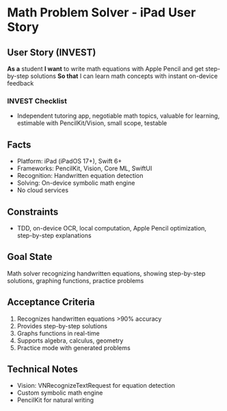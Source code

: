 # Math Problem Solver - iPad User Story

## User Story (INVEST)

**As a** student
**I want** to write math equations with Apple Pencil and get step-by-step solutions
**So that** I can learn math concepts with instant on-device feedback

### INVEST Checklist
- Independent tutoring app, negotiable math topics, valuable for learning, estimable with PencilKit/Vision, small scope, testable

## Facts
- Platform: iPad (iPadOS 17+), Swift 6+
- Frameworks: PencilKit, Vision, Core ML, SwiftUI
- Recognition: Handwritten equation detection
- Solving: On-device symbolic math engine
- No cloud services

## Constraints
- TDD, on-device OCR, local computation, Apple Pencil optimization, step-by-step explanations

## Goal State
Math solver recognizing handwritten equations, showing step-by-step solutions, graphing functions, practice problems

## Acceptance Criteria
1. Recognizes handwritten equations >90% accuracy
2. Provides step-by-step solutions
3. Graphs functions in real-time
4. Supports algebra, calculus, geometry
5. Practice mode with generated problems

## Technical Notes
- Vision: VNRecognizeTextRequest for equation detection
- Custom symbolic math engine
- PencilKit for natural writing
